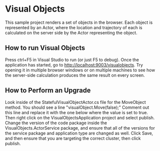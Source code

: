 # Visual Objects
This sample project renders a set of objects in the browser. Each object is represented by an Actor, where the location and trajectory of each is calculated on the server side by the Actor representing the object.

## How to run Visual Objects
Press ctrl+F5 in Visual Studio to run (or just F5 to debug). Once the application has started, go to [http://localhost:9003/visualobjects](http://localhost:9003/visualobjects). Try opening it in multiple browser windows or on multiple machines to see how the server-side calculation produces the same result on every screen.

## How to Perform an Upgrade
Look inside of the StatefulVisualObjectActor.cs file for the MoveObject method. You should see a line "visualObject.Move(false);" Comment out this line and replace it with the one below where the value is set to true. Then right click on the VisualObjectsApplication project and select publish. Change the version of the code package inside the VisualObjects.ActorService package, and ensure that all of the versions for the service package and application type are changed as well. Click Save, and then ensure that you are targeting the correct cluster, then click publish.
